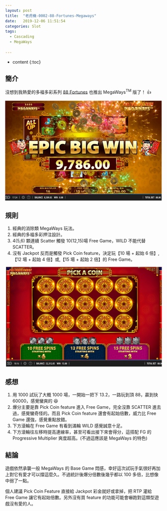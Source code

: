 ```yaml
---
layout: post
title:  "老虎機-0002-88-Fortunes-Megaways"
date:   2019-12-06 11:51:54
categories: Slot
tags:  
  - Cascading
  - MegaWays

---
```


* content
{:toc}

## 簡介

沒想到我熱愛的多福多彩系列 [88 Fortunes](https://lon-pt-mob.wi-gameserver.com/resource-service/game.html?realmoney=false&game=eightyeightfortunesmegaways&partnerticket=&partnercode=nyx_newdemo&currency=USD&locale=en_US&lang=en_US&clienttype=html5&nogsoperatorid=241&lobbyurl=&cashierurl=&redirected=true) 也推出 MegaWays<sup>TM</sup> 版了！ :+1:

![epic win](/files/88_fortune_megaways/epic-win.PNG)

<!-- more -->

## 規則

1. 經典的消除類 MegaWays 玩法。
2. 經典的多福多彩押注設計。
3. 4(5,6) 顆連續 Scatter 觸發 10(12,15)場 Free Game，WILD 不能代替 SCATTER。
4. 沒有 Jackpot 反而是觸發 Pick Coin feature，決定玩【10 場 + 起始 6 倍】,【12 場 + 起始 4 倍】或,【15 場 + 起始 2 倍】的 Free Game。

![pick coin feature](/files/88_fortune_megaways/pick-coin.PNG)

## 感想

1. 用 1000 試玩了大概 1000 場，一開始一把下 13.2，一路玩到頂 88，贏到快 60000，感覺蠻爽的 :laughing:
2. 爆分主要是靠 Pick Coin feature 進入 Free Game，完全沒靠 SCATTER 進去過，感覺蠻奇怪的。而且 Pick Coin feature 還會有起始倍數，威力比 Free Game 還強，感覺重點放錯。
3. 下方滾輪在 Free Game 有看到滿輪 WILD 感覺誠意十足。
4. 下方滾輪往左移時提高連線率，甚至可看出接下來會得分，這搭配 FG 的 Progressive Multiplier 爽度超高。(不過這應該是 MegaWays 的特色)

## 結論

遊戲依然承襲一般 MegaWays 的 Base Game 悶感，幸好這次試玩手氣很好再加上對它有愛才可以撐這麼久。不過統計後爆分倍數後幾乎都以 100 多倍，比想像中弱了一點。

個人建議 Pick Coin Feature 直接給 Jackpot 彩金就好或拿掉，把 RTP 灌給 Free Game 讓它有起始倍數。另外沒有買 feature 的功能可能會嚇跑對這類型遊戲沒有愛的人。